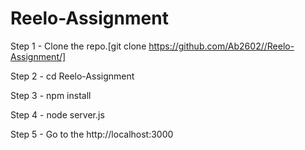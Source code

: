 # Reelo-Assignment

Step 1 - Clone the repo.[git clone https://github.com/Ab2602//Reelo-Assignment/]

Step 2 - cd Reelo-Assignment

Step 3 - npm install

Step 4 - node server.js

Step 5 - Go to the http://localhost:3000
